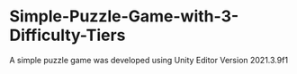 # Simple-Puzzle-Game-with-3-Difficulty-Tiers
A simple puzzle game was developed using Unity Editor Version 2021.3.9f1
